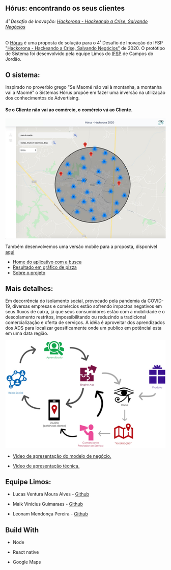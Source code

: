 ## Hórus: encontrando os seus clientes

###### 4˚ Desafio de Inovação: [Hackorona - Hackeando a Crise, Salvando Negócios](https://inova.ifsp.edu.br/index.php/editais/184-edital-149-2020-desafio-de-inovacao-hackorona-hackeando-a-crise-salvando-negocios)



O [Hórus](https://horus-hackathon.herokuapp.com/) é uma proposta de solução para o 4˚ Desafio de Inovação do IFSP ["Hackorona - Hackeando a Crise, Salvando Negócios"](https://inova.ifsp.edu.br/index.php/editais/184-edital-149-2020-desafio-de-inovacao-hackorona-hackeando-a-crise-salvando-negocios) de 2020. O protótipo de Sistema foi desenvolvido pela equipe Limos do [IFSP](http://ifspcjo.edu.br/) de Campos do Jordão.



## O sistema:



Inspirado no proverbio grego "Se Maomé não vai à montanha, a montanha vai a Maomé" o Sistemas Hórus propõe em fazer uma inversão na utilização dos conhecimentos de Advertising. 

#### Se o Cliente não vai ao comércio, o comércio vá ao Cliente.

![alt text](https://github.com/maikvinicius/horus-hackathon/blob/master/images/map-web.png)

Também desenvolvemos uma versão mobile para a proposta, disponível [aqui](https://exp.host/@maikvinicius/horus-app) 

* [Home do aplicativo com a busca](https://github.com/maikvinicius/horus-hackathon/blob/master/images/app-1.png) 
* [Resultado em gráfico de pizza](https://github.com/maikvinicius/horus-hackathon/blob/master/images/app-2.png) 
* [Sobre o projeto](https://github.com/maikvinicius/horus-hackathon/blob/master/images/app-3.png) 



## Mais detalhes:

Em decorrência do isolamento social, provocado pela pandemia da COVID-19, diversas empresas e comércios estão sofrendo impactos negativos em seus fluxos de caixa, já que seus consumidores estão com a mobilidade e o descolamento restritos, impossibilitando ou reduzindo a tradicional comercialização e oferta de serviços. A idéia é aproveitar dos aprendizados dos ADS para localizar geosificamente onde um publico em potêncial esta em uma data região.

![alt text](https://github.com/maikvinicius/horus-hackathon/blob/master/images/inverse-model.png)



* [Video de apresentação do modelo de negócio.](https://www.youtube.com/watch?v=IEy9Dxg0TRc) 

* [Video de apresentação técnica.](https://www.youtube.com/watch?v=IEy9Dxg0TRc) 



## Equipe Limos:

* Lucas Ventura Moura Alves - [Github](https://github.com/lucasvma)

* Maik Vinicius Guimaraes - [Github](https://github.com/maikvinicius)

* Leonam Mendonça Pereira - [Github](https://github.com/leonammp)



## Build With

* Node

* React native

* Google Maps
